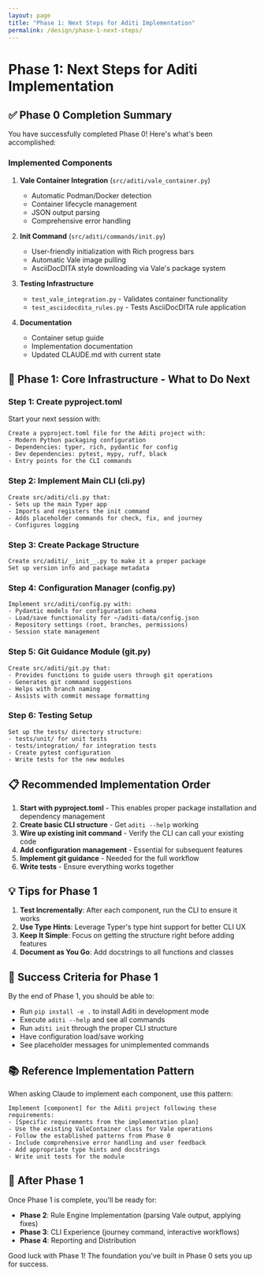 ```yaml
---
layout: page
title: "Phase 1: Next Steps for Aditi Implementation"
permalink: /design/phase-1-next-steps/
---
```


# Phase 1: Next Steps for Aditi Implementation

## ✅ Phase 0 Completion Summary

You have successfully completed Phase 0! Here's what's been accomplished:

### Implemented Components
1. **Vale Container Integration** (`src/aditi/vale_container.py`)
   - Automatic Podman/Docker detection
   - Container lifecycle management
   - JSON output parsing
   - Comprehensive error handling

2. **Init Command** (`src/aditi/commands/init.py`)
   - User-friendly initialization with Rich progress bars
   - Automatic Vale image pulling
   - AsciiDocDITA style downloading via Vale's package system

3. **Testing Infrastructure**
   - `test_vale_integration.py` - Validates container functionality
   - `test_asciidocdita_rules.py` - Tests AsciiDocDITA rule application

4. **Documentation**
   - Container setup guide
   - Implementation documentation
   - Updated CLAUDE.md with current state

## 🚀 Phase 1: Core Infrastructure - What to Do Next

### Step 1: Create pyproject.toml
Start your next session with:
```
Create a pyproject.toml file for the Aditi project with:
- Modern Python packaging configuration
- Dependencies: typer, rich, pydantic for config
- Dev dependencies: pytest, mypy, ruff, black
- Entry points for the CLI commands
```

### Step 2: Implement Main CLI (cli.py)
```
Create src/aditi/cli.py that:
- Sets up the main Typer app
- Imports and registers the init command
- Adds placeholder commands for check, fix, and journey
- Configures logging
```

### Step 3: Create Package Structure
```
Create src/aditi/__init__.py to make it a proper package
Set up version info and package metadata
```

### Step 4: Configuration Manager (config.py)
```
Implement src/aditi/config.py with:
- Pydantic models for configuration schema
- Load/save functionality for ~/aditi-data/config.json
- Repository settings (root, branches, permissions)
- Session state management
```

### Step 5: Git Guidance Module (git.py)
```
Create src/aditi/git.py that:
- Provides functions to guide users through git operations
- Generates git command suggestions
- Helps with branch naming
- Assists with commit message formatting
```

### Step 6: Testing Setup
```
Set up the tests/ directory structure:
- tests/unit/ for unit tests
- tests/integration/ for integration tests
- Create pytest configuration
- Write tests for the new modules
```

## 📋 Recommended Implementation Order

1. **Start with pyproject.toml** - This enables proper package installation and dependency management
2. **Create basic CLI structure** - Get `aditi --help` working
3. **Wire up existing init command** - Verify the CLI can call your existing code
4. **Add configuration management** - Essential for subsequent features
5. **Implement git guidance** - Needed for the full workflow
6. **Write tests** - Ensure everything works together

## 💡 Tips for Phase 1

1. **Test Incrementally**: After each component, run the CLI to ensure it works
2. **Use Type Hints**: Leverage Typer's type hint support for better CLI UX
3. **Keep It Simple**: Focus on getting the structure right before adding features
4. **Document as You Go**: Add docstrings to all functions and classes

## 🎯 Success Criteria for Phase 1

By the end of Phase 1, you should be able to:
- Run `pip install -e .` to install Aditi in development mode
- Execute `aditi --help` and see all commands
- Run `aditi init` through the proper CLI structure
- Have configuration load/save working
- See placeholder messages for unimplemented commands

## 📚 Reference Implementation Pattern

When asking Claude to implement each component, use this pattern:

```
Implement [component] for the Aditi project following these requirements:
- [Specific requirements from the implementation plan]
- Use the existing ValeContainer class for Vale operations
- Follow the established patterns from Phase 0
- Include comprehensive error handling and user feedback
- Add appropriate type hints and docstrings
- Write unit tests for the module
```

## 🔄 After Phase 1

Once Phase 1 is complete, you'll be ready for:
- **Phase 2**: Rule Engine Implementation (parsing Vale output, applying fixes)
- **Phase 3**: CLI Experience (journey command, interactive workflows)
- **Phase 4**: Reporting and Distribution

Good luck with Phase 1! The foundation you've built in Phase 0 sets you up for success.
